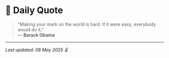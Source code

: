# 📜 Daily Quote

> "Making your mark on the world is hard. If it were easy, everybody would do it."  
> — **Barack Obama**

---

_Last updated: 08 May 2025 ⏳_
